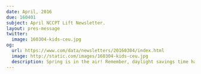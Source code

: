 ```yaml
---
date: April, 2016
due: 160401
subject: April NCCPT Lift Newsletter.
layout: pres-message
twitter:
  image: 160304-kids-ceu.jpg
og:
  url: https://www.com/data/newsletters/20160304/index.html
  image: http://static.com/images/160304-kids-ceu.jpg
  description: Spring is in the air! Remember, daylight savings time happens on March 13th. Don’t forget to move the clocks forward.
---
```

